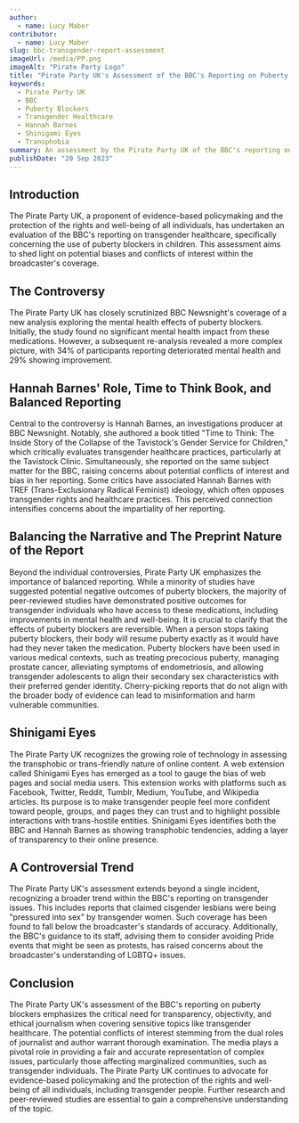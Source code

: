 ```yaml
---
author:
  - name: Lucy Maber
contributor:
  - name: Lucy Maber
slug: bbc-transgender-report-assessment
imageUrl: /media/PP.png
imageAlt: "Pirate Party Logo"
title: "Pirate Party UK's Assessment of the BBC's Reporting on Puberty Blockers and Transgender Healthcare"
keywords:
  - Pirate Party UK
  - BBC
  - Puberty Blockers
  - Transgender Healthcare
  - Hannah Barnes
  - Shinigami Eyes
  - Transphobia
summary: An assessment by the Pirate Party UK of the BBC's reporting on puberty blockers and transgender healthcare, highlighting potential biases, conflicts of interest, and the importance of balanced reporting.
publishDate: "20 Sep 2023"
---
```



## Introduction
The Pirate Party UK, a proponent of evidence-based policymaking and the protection of the rights and well-being of all individuals, has undertaken an evaluation of the BBC's reporting on transgender healthcare, specifically concerning the use of puberty blockers in children. This assessment aims to shed light on potential biases and conflicts of interest within the broadcaster's coverage.

## The Controversy
The Pirate Party UK has closely scrutinized BBC Newsnight's coverage of a new analysis exploring the mental health effects of puberty blockers. Initially, the study found no significant mental health impact from these medications. However, a subsequent re-analysis revealed a more complex picture, with 34% of participants reporting deteriorated mental health and 29% showing improvement.

## Hannah Barnes' Role, Time to Think Book, and Balanced Reporting
Central to the controversy is Hannah Barnes, an investigations producer at BBC Newsnight. Notably, she authored a book titled "Time to Think: The Inside Story of the Collapse of the Tavistock's Gender Service for Children," which critically evaluates transgender healthcare practices, particularly at the Tavistock Clinic. Simultaneously, she reported on the same subject matter for the BBC, raising concerns about potential conflicts of interest and bias in her reporting. Some critics have associated Hannah Barnes with TREF (Trans-Exclusionary Radical Feminist) ideology, which often opposes transgender rights and healthcare practices. This perceived connection intensifies concerns about the impartiality of her reporting.

## Balancing the Narrative and The Preprint Nature of the Report
Beyond the individual controversies, Pirate Party UK emphasizes the importance of balanced reporting. While a minority of studies have suggested potential negative outcomes of puberty blockers, the majority of peer-reviewed studies have demonstrated positive outcomes for transgender individuals who have access to these medications, including improvements in mental health and well-being. It is crucial to clarify that the effects of puberty blockers are reversible. When a person stops taking puberty blockers, their body will resume puberty exactly as it would have had they never taken the medication. Puberty blockers have been used in various medical contexts, such as treating precocious puberty, managing prostate cancer, alleviating symptoms of endometriosis, and allowing transgender adolescents to align their secondary sex characteristics with their preferred gender identity. Cherry-picking reports that do not align with the broader body of evidence can lead to misinformation and harm vulnerable communities.

## Shinigami Eyes
The Pirate Party UK recognizes the growing role of technology in assessing the transphobic or trans-friendly nature of online content. A web extension called Shinigami Eyes has emerged as a tool to gauge the bias of web pages and social media users. This extension works with platforms such as Facebook, Twitter, Reddit, Tumblr, Medium, YouTube, and Wikipedia articles. Its purpose is to make transgender people feel more confident toward people, groups, and pages they can trust and to highlight possible interactions with trans-hostile entities. Shinigami Eyes identifies both the BBC and Hannah Barnes as showing transphobic tendencies, adding a layer of transparency to their online presence.

## A Controversial Trend
The Pirate Party UK's assessment extends beyond a single incident, recognizing a broader trend within the BBC's reporting on transgender issues. This includes reports that claimed cisgender lesbians were being "pressured into sex" by transgender women. Such coverage has been found to fall below the broadcaster's standards of accuracy. Additionally, the BBC's guidance to its staff, advising them to consider avoiding Pride events that might be seen as protests, has raised concerns about the broadcaster's understanding of LGBTQ+ issues.

## Conclusion
The Pirate Party UK's assessment of the BBC's reporting on puberty blockers emphasizes the critical need for transparency, objectivity, and ethical journalism when covering sensitive topics like transgender healthcare. The potential conflicts of interest stemming from the dual roles of journalist and author warrant thorough examination. The media plays a pivotal role in providing a fair and accurate representation of complex issues, particularly those affecting marginalized communities, such as transgender individuals. The Pirate Party UK continues to advocate for evidence-based policymaking and the protection of the rights and well-being of all individuals, including transgender people. Further research and peer-reviewed studies are essential to gain a comprehensive understanding of the topic.
